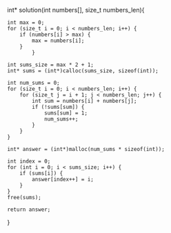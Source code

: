 int* solution(int numbers[], size_t numbers_len){

    int max = 0;
    for (size_t i = 0; i < numbers_len; i++) {
        if (numbers[i] > max) {
            max = numbers[i];
        }
			}

    int sums_size = max * 2 + 1;
    int* sums = (int*)calloc(sums_size, sizeof(int));

    int num_sums = 0;
    for (size_t i = 0; i < numbers_len; i++) {
        for (size_t j = i + 1; j < numbers_len; j++) {
            int sum = numbers[i] + numbers[j];
            if (!sums[sum]) {
                sums[sum] = 1;
                num_sums++;
            }
        }
    }

    int* answer = (int*)malloc(num_sums * sizeof(int));

    int index = 0;
    for (int i = 0; i < sums_size; i++) {
        if (sums[i]) {
            answer[index++] = i;
        }
    }
    free(sums);

    return answer;
}
